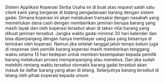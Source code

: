 Sistem Applikasi Koperasi Serba Usaha ini di buat atas request salah satu client kami yang bergerak di bidang pengadanaan barang dengan sistem gadai. Dimana koperasi ini akan melakukan transaksi dengan nasabah yang memerlukan dana cash dengan memberikan jaminan berupa barang yang masih layak dan oleh koperasi tersebut akan di taksir nilai barang yang dibuat jaminan tersebut.
Jangka waktu gadai minimal 30 hari kalender dan bisa diperpanjang dengan hanya membayar uang jasa yang besarnya di tentukan oleh koperasi. Namun jika setelah tanggal jatuh tempo belum juga di response oleh pemilik barang koperasi masih memberikan tenggang waktu selama 13 hari kedepan untuk memberi kesempatan kepada pemilik barang melakukan proses memperpanjang atau menebus. Dan jika sudah melebihi rentang waktu tersebut otomatis barang gadai tersebut akan masuk ke daftar barang yang akan di lelang. Selanjutnya barang tersebut di lelang oleh pihak koperasi kepada umum